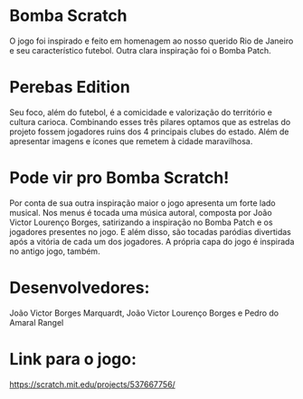 # Bomba Scratch
O jogo foi inspirado e feito em homenagem ao nosso querido Rio de Janeiro e seu característico futebol. Outra clara inspiração foi o Bomba Patch.
# Perebas Edition
Seu foco, além do futebol, é a comicidade e valorização do território e cultura carioca. 
Combinando esses três pilares optamos que as estrelas do projeto fossem jogadores ruins dos 4 principais clubes do estado. 
Além de apresentar imagens e ícones que remetem à cidade maravilhosa.
# Pode vir pro Bomba Scratch!
Por conta de sua outra inspiração maior o jogo apresenta um forte lado musical. Nos menus é tocada uma música autoral, composta por João Victor Lourenço Borges, satirizando a inspiração no Bomba Patch e os jogadores presentes no jogo.
E além disso, são tocadas paródias divertidas após a vitória de cada um dos jogadores.
A própria capa do jogo é inspirada no antigo jogo, também. 
# Desenvolvedores:
João Victor Borges Marquardt, João Victor Lourenço Borges e Pedro do Amaral Rangel
# Link para o jogo:
https://scratch.mit.edu/projects/537667756/
